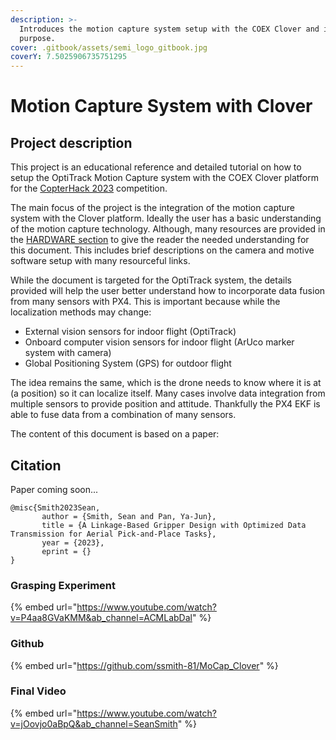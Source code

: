 ```yaml
---
description: >-
  Introduces the motion capture system setup with the COEX Clover and its
  purpose.
cover: .gitbook/assets/semi_logo_gitbook.jpg
coverY: 7.5025906735751295
---
```


# Motion Capture System with Clover

## Project description

This project is an educational reference and detailed tutorial on how to setup the OptiTrack Motion Capture system with the COEX Clover platform for the [CopterHack 2023](https://clover.coex.tech/en/copterhack2023.html#copterhack-2023) competition.&#x20;

The main focus of the project is the integration of the motion capture system with the Clover platform. Ideally the user has a basic understanding of the motion capture technology. Although, many resources are provided in the [HARDWARE section](broken-reference) to give the reader the needed understanding for this document. This includes brief descriptions on the camera and motive software setup with many resourceful links.

While the document is targeted for the OptiTrack system, the details provided will help the user better understand how to incorporate data fusion from many sensors with PX4. This is important because while the localization methods may change:

* External vision sensors for indoor flight (OptiTrack)
* Onboard computer vision sensors for indoor flight (ArUco marker system with camera)
* Global Positioning System (GPS) for outdoor flight

The idea remains the same, which is the drone needs to know where it is at (a position) so it can localize itself. Many cases involve data integration from multiple sensors to provide position and attitude. Thankfully the PX4 EKF is able to fuse data from a combination of many sensors.

The content of this document is based on a paper:

## Citation

Paper coming soon...

```
@misc{Smith2023Sean,
	   author = {Smith, Sean and Pan, Ya-Jun},
	   title = {A Linkage-Based Gripper Design with Optimized Data Transmission for Aerial Pick-and-Place Tasks},
	   year = {2023},
	   eprint = {}
}
```

### Grasping Experiment&#x20;

{% embed url="https://www.youtube.com/watch?v=P4aa8GVaKMM&ab_channel=ACMLabDal" %}

### Github

{% embed url="https://github.com/ssmith-81/MoCap_Clover" %}

### Final Video

{% embed url="https://www.youtube.com/watch?v=jOovjo0aBpQ&ab_channel=SeanSmith" %}
